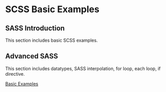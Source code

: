 # SCSS Basic Examples
## SASS Introduction
This section includes basic SCSS examples.

## Advanced SASS
This section includes datatypes, SASS interpolation, for loop, each loop, if directive.


[Basic Examples](https://sass-lang.com/guide)
